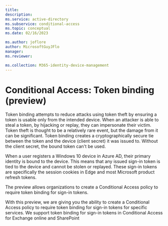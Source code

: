 ```yaml
---
title: 
description: 
ms.service: active-directory
ms.subservice: conditional-access
ms.topic: conceptual
ms.date: 02/16/2023

ms.author: joflore
author: MicrosoftGuyJFlo
manager: 
ms.reviewer: 

ms.collection: M365-identity-device-management
---
```

# Conditional Access: Token binding (preview)

Token binding attempts to reduce attacks using token theft by ensuring a token is usable only from the intended device. When an attacker is able to steal a token, by hijacking or replay, they can impersonate their victim. Token theft is thought to be a relatively rare event, but the damage from it can be significant. Token binding creates a cryptographically secure tie between the token and the device (client secret) it was issued to. Without the client secret, the bound token can't be used. 

When a user registers a Windows 10 device in Azure AD, their primary identity is bound to the device. This means that any issued sign-in token is tied to the device and cannot be stolen or replayed. These sign-in tokens are specifically the session cookies in Edge and most Microsoft product refresh tokens. 

The preview allows organizations to create a Conditional Access policy to require token binding for sign-in tokens. 

With this preview, we are giving you the ability to create a Conditional Access policy to require token binding for sign-in tokens for specific services. We support token binding for sign-in tokens in Conditional Access for Exchange online and SharePoint 




<!--- With the token binding in Conditional Access private preview, we are giving you the ability to create a Conditional Access policy to require token binding for sign-in tokens. Enabling such a policy means Azure AD will no longerissue an unbound session cookie. For phase 1, requiring token binding for sign-in tokens in Conditional Access is only supported for Office 365and web applications using Edge or Chrome + extension. For phase 2,we will also support Office 365 native clients. Enabling a policy that includes web applicationsbeing accessed onother browsers than Edge or Chrome + Windows 10 account extension,may cause users to not be able to authenticate to those applications. --->